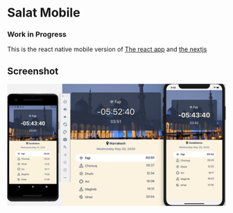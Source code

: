 # Salat Mobile

### Work in Progress

This is the react native mobile version of [The react app](https://salat.kafil.xyz) and [the nextjs](https://salat.now.sh)

## Screenshot

![Screenshot](./screenshot.jpeg)
